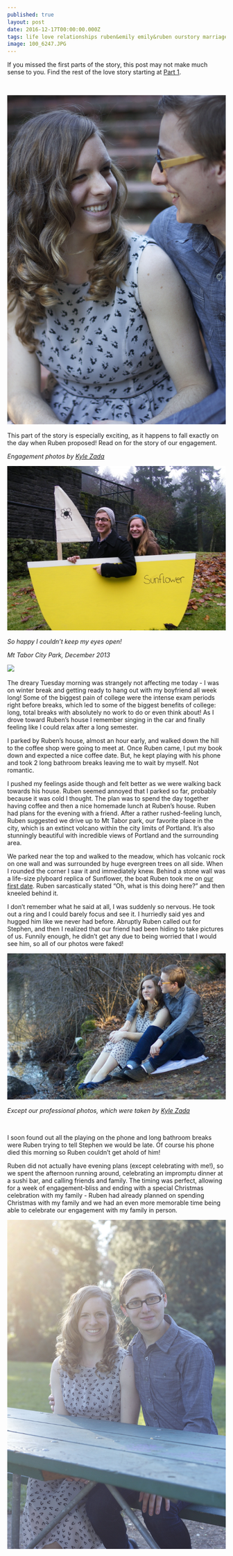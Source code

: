 ```yaml
---
published: true
layout: post
date: 2016-12-17T00:00:00.000Z
tags: life love relationships ruben&emily emily&ruben ourstory marriage lifestyle engagement
image: 100_6247.JPG
---
```



If you missed the first parts of the story, this post may not make much sense to you. Find the rest of the love story starting at [Part 1](http://edibleem.com/how-he-unintentionally-had-me-hooked).


<br>


![close_up.jpg](/content/close_up.jpg)


This part of the story is especially exciting, as it happens to fall exactly on the day when Ruben proposed! Read on for the story of our engagement. 


*Engagement photos by [Kyle Zada](http://kylezada.wix.com/kz-photography#!)*


![100_6247.JPG](/content/100_6247.JPG)


*So happy I couldn’t keep my eyes open!*

*Mt Tabor City Park, December 2013*


<a href="//www.pinterest.com/pin/create/button/" data-pin-do="buttonBookmark"  data-pin-color="red"><img src="//assets.pinterest.com/images/pidgets/pinit_fg_en_rect_red_20.png" /></a>

<!-- Please call pinit.js only once per page -->

<script type="text/javascript" async defer src="//assets.pinterest.com/js/pinit.js"></script>


The dreary Tuesday morning was strangely not affecting me today - I was on winter break and getting ready to hang out with my boyfriend all week long! Some of the biggest pain of college were the intense exam periods right before breaks, which led to some of the biggest benefits of college: long, total breaks with absolutely no work to do or even think about! As I drove toward Ruben’s house I remember singing in the car and finally feeling like I could relax after a long semester. 


I parked by Ruben’s house, almost an hour early, and walked down the hill to the coffee shop were going to meet at. Once Ruben came, I put my book down and expected a nice coffee date. But, he kept playing with his phone and took 2 long bathroom breaks leaving me to wait by myself. Not romantic. 


I pushed my feelings aside though and felt better as we were walking back towards his house. Ruben seemed annoyed that I parked so far, probably because it was cold I thought. The plan was to spend the day together having coffee and then a nice homemade lunch at Ruben’s house. Ruben had plans for the evening with a friend. After a rather rushed-feeling lunch, Ruben suggested we drive up to Mt Tabor park, our favorite place in the city, which is an extinct volcano within the city limits of Portland. It’s also stunningly beautiful with incredible views of Portland and the surrounding area. 


We parked near the top and walked to the meadow, which has volcanic rock on one wall and was surrounded by huge evergreen trees on all side. When I rounded the corner I saw it and immediately knew. Behind a stone wall was a life-size plyboard replica of Sunflower, the boat Ruben took me on [our first date](http://edibleem.com/sunflower). Ruben sarcastically stated “Oh, what is this doing here?” and then kneeled behind it. 


I don’t remember what he said at all, I was suddenly so nervous. He took out a ring and I could barely focus and see it. I hurriedly said yes and hugged him like we never had before. Abruptly Ruben called out for Stephen, and then I realized that our friend had been hiding to take pictures of us. Funnily enough, he didn’t get any due to being worried that I would see him, so all of our photos were faked! 


![no_eye_contact.jpg](/content/no_eye_contact.jpg)


*Except our professional photos, which were taken by [Kyle Zada](http://kylezada.wix.com/kz-photography#!)*

<br>

I soon found out all the playing on the phone and long bathroom breaks were Ruben trying to tell Stephen we would be late. Of course his phone died this morning so Ruben couldn’t get ahold of him!


Ruben did not actually have evening plans (except celebrating with me!), so we spent the afternoon running around, celebrating an impromptu dinner at a sushi bar, and calling friends and family. The timing was perfect, allowing for a week of engagement-bliss and ending with a special Christmas celebration with my family - Ruben had already planned on spending Christmas with my family and we had an even more memorable time being able to celebrate our engagement with my family in person. 

![picnic_bench.jpg](/content/picnic_bench.jpg)
